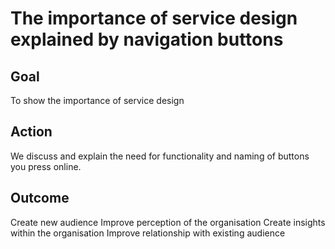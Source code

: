 # The importance of service design explained by navigation buttons

## Goal

To show the importance of service design

## Action

We discuss and explain the need for functionality and naming of buttons you press online.

## Outcome

Create new audience
Improve perception of the organisation
Create insights within the organisation
Improve relationship with existing audience
